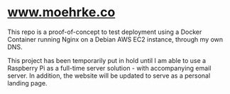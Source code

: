 # www.moehrke.co

This repo is a proof-of-concept to test deployment using a Docker Container running Nginx on a Debian AWS EC2 instance, through my own DNS. 

This project has been temporarily put in hold until I am able to use a Raspberry Pi as a full-time server solution - with accompanying email server. In addition, the website will be updated to serve as a personal landing page.
